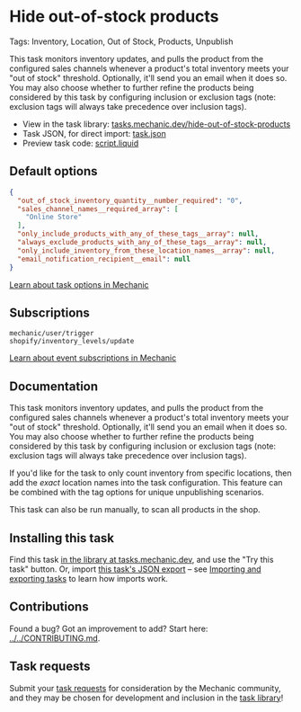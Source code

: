 # Hide out-of-stock products

Tags: Inventory, Location, Out of Stock, Products, Unpublish

This task monitors inventory updates, and pulls the product from the configured sales channels whenever a product's total inventory meets your "out of stock" threshold. Optionally, it'll send you an email when it does so. You may also choose whether to further refine the products being considered by this task by configuring inclusion or exclusion tags (note: exclusion tags will always take precedence over inclusion tags).

* View in the task library: [tasks.mechanic.dev/hide-out-of-stock-products](https://tasks.mechanic.dev/hide-out-of-stock-products)
* Task JSON, for direct import: [task.json](../../tasks/hide-out-of-stock-products.json)
* Preview task code: [script.liquid](./script.liquid)

## Default options

```json
{
  "out_of_stock_inventory_quantity__number_required": "0",
  "sales_channel_names__required_array": [
    "Online Store"
  ],
  "only_include_products_with_any_of_these_tags__array": null,
  "always_exclude_products_with_any_of_these_tags__array": null,
  "only_include_inventory_from_these_location_names__array": null,
  "email_notification_recipient__email": null
}
```

[Learn about task options in Mechanic](https://learn.mechanic.dev/core/tasks/options)

## Subscriptions

```liquid
mechanic/user/trigger
shopify/inventory_levels/update
```

[Learn about event subscriptions in Mechanic](https://learn.mechanic.dev/core/tasks/subscriptions)

## Documentation

This task monitors inventory updates, and pulls the product from the configured sales channels whenever a product's total inventory meets your "out of stock" threshold. Optionally, it'll send you an email when it does so. You may also choose whether to further refine the products being considered by this task by configuring inclusion or exclusion tags (note: exclusion tags will always take precedence over inclusion tags).

If you'd like for the task to only count inventory from specific locations, then add the _exact_ location names into the task configuration. This feature can be combined with the tag options for unique unpublishing scenarios.

This task can also be run manually, to scan all products in the shop.

## Installing this task

Find this task [in the library at tasks.mechanic.dev](https://tasks.mechanic.dev/hide-out-of-stock-products), and use the "Try this task" button. Or, import [this task's JSON export](../../tasks/hide-out-of-stock-products.json) – see [Importing and exporting tasks](https://learn.mechanic.dev/core/tasks/import-and-export) to learn how imports work.

## Contributions

Found a bug? Got an improvement to add? Start here: [../../CONTRIBUTING.md](../../CONTRIBUTING.md).

## Task requests

Submit your [task requests](https://mechanic.canny.io/task-requests) for consideration by the Mechanic community, and they may be chosen for development and inclusion in the [task library](https://tasks.mechanic.dev/)!

